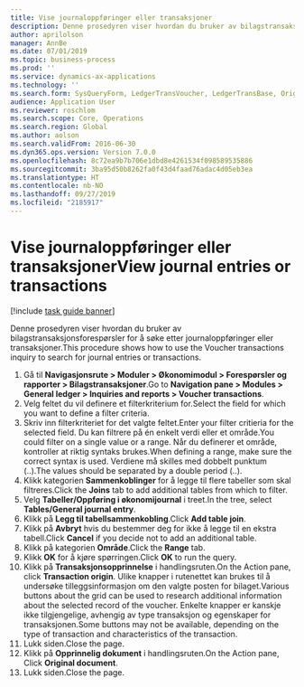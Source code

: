 ```yaml
---
title: Vise journaloppføringer eller transaksjoner
description: Denne prosedyren viser hvordan du bruker av bilagstransaksjonsforespørsler for å søke etter journaloppføringer eller transaksjoner.
author: aprilolson
manager: AnnBe
ms.date: 07/01/2019
ms.topic: business-process
ms.prod: ''
ms.service: dynamics-ax-applications
ms.technology: ''
ms.search.form: SysQueryForm, LedgerTransVoucher, LedgerTransBase, Originaldocuments
audience: Application User
ms.reviewer: roschlom
ms.search.scope: Core, Operations
ms.search.region: Global
ms.author: aolson
ms.search.validFrom: 2016-06-30
ms.dyn365.ops.version: Version 7.0.0
ms.openlocfilehash: 8c72ea9b7b706e1dbd8e4261534f098589535886
ms.sourcegitcommit: 3ba95d50b8262fa0f43d4faad76adac4d05eb3ea
ms.translationtype: HT
ms.contentlocale: nb-NO
ms.lasthandoff: 09/27/2019
ms.locfileid: "2185917"
---
```

# <a name="view-journal-entries-or-transactions"></a><span data-ttu-id="1740f-103">Vise journaloppføringer eller transaksjoner</span><span class="sxs-lookup"><span data-stu-id="1740f-103">View journal entries or transactions</span></span>

[!include [task guide banner](../../includes/task-guide-banner.md)]

<span data-ttu-id="1740f-104">Denne prosedyren viser hvordan du bruker av bilagstransaksjonsforespørsler for å søke etter journaloppføringer eller transaksjoner.</span><span class="sxs-lookup"><span data-stu-id="1740f-104">This procedure shows how to use the Voucher transactions inquiry to search for journal entries or transactions.</span></span>

1. <span data-ttu-id="1740f-105">Gå til **Navigasjonsrute > Moduler > Økonomimodul > Forespørsler og rapporter > Bilagstransaksjoner**.</span><span class="sxs-lookup"><span data-stu-id="1740f-105">Go to **Navigation pane > Modules > General ledger > Inquiries and reports > Voucher transactions**.</span></span>
2. <span data-ttu-id="1740f-106">Velg feltet du vil definere et filterkriterium for.</span><span class="sxs-lookup"><span data-stu-id="1740f-106">Select the field for which you want to define a filter criteria.</span></span>
3. <span data-ttu-id="1740f-107">Skriv inn filterkriteriet for det valgte feltet.</span><span class="sxs-lookup"><span data-stu-id="1740f-107">Enter your filter critieria for the selected field.</span></span> <span data-ttu-id="1740f-108">Du kan filtrere på én enkelt verdi eller et område.</span><span class="sxs-lookup"><span data-stu-id="1740f-108">You could filter on a single value or a range.</span></span> <span data-ttu-id="1740f-109">Når du definerer et område, kontroller at riktig syntaks brukes.</span><span class="sxs-lookup"><span data-stu-id="1740f-109">When defining a range, make sure the correct syntax is used.</span></span> <span data-ttu-id="1740f-110">Verdiene må skilles med dobbelt punktum (..).</span><span class="sxs-lookup"><span data-stu-id="1740f-110">The values should be separated by a double period (..).</span></span>  
4. <span data-ttu-id="1740f-111">Klikk kategorien **Sammenkoblinger** for å legge til flere tabeller som skal filtreres.</span><span class="sxs-lookup"><span data-stu-id="1740f-111">Click the **Joins** tab to add additional tables from which to filter.</span></span>
5. <span data-ttu-id="1740f-112">Velg **Tabeller/Oppføring i økonomijournal** i treet.</span><span class="sxs-lookup"><span data-stu-id="1740f-112">In the tree, select **Tables/General journal entry**.</span></span>
6. <span data-ttu-id="1740f-113">Klikk på **Legg til tabellsammenkobling**.</span><span class="sxs-lookup"><span data-stu-id="1740f-113">Click **Add table join**.</span></span>
7. <span data-ttu-id="1740f-114">Klikk på **Avbryt** hvis du bestemmer deg for ikke å legge til en ekstra tabell.</span><span class="sxs-lookup"><span data-stu-id="1740f-114">Click **Cancel** if you decide not to add an additional table.</span></span>
8. <span data-ttu-id="1740f-115">Klikk på kategorien **Område**.</span><span class="sxs-lookup"><span data-stu-id="1740f-115">Click the **Range** tab.</span></span>
9. <span data-ttu-id="1740f-116">Klikk **OK** for å kjøre spørringen.</span><span class="sxs-lookup"><span data-stu-id="1740f-116">Click **OK** to run the query.</span></span>
10. <span data-ttu-id="1740f-117">Klikk på **Transaksjonsopprinnelse** i handlingsruten.</span><span class="sxs-lookup"><span data-stu-id="1740f-117">On the Action pane, click **Transaction origin**.</span></span> <span data-ttu-id="1740f-118">Ulike knapper i rutenettet kan brukes til å undersøke tilleggsinformasjon om den valgte posten for bilaget.</span><span class="sxs-lookup"><span data-stu-id="1740f-118">Various buttons about the grid can be used to research additional information about the selected record of the voucher.</span></span> <span data-ttu-id="1740f-119">Enkelte knapper er kanskje ikke tilgjengelige, avhengig av type transaksjon og egenskaper for transaksjonen.</span><span class="sxs-lookup"><span data-stu-id="1740f-119">Some buttons may not be available, depending on the type of transaction and characteristics of the transaction.</span></span>
11. <span data-ttu-id="1740f-120">Lukk siden.</span><span class="sxs-lookup"><span data-stu-id="1740f-120">Close the page.</span></span>
12. <span data-ttu-id="1740f-121">Klikk på **Opprinnelig dokument** i handlingsruten.</span><span class="sxs-lookup"><span data-stu-id="1740f-121">On the Action pane, Click **Original document**.</span></span>
13. <span data-ttu-id="1740f-122">Lukk siden.</span><span class="sxs-lookup"><span data-stu-id="1740f-122">Close the page.</span></span>

